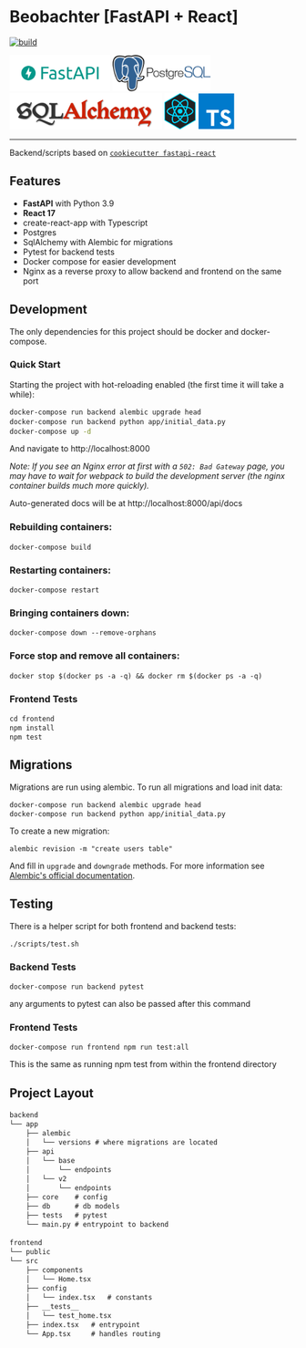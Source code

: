 # Beobachter [FastAPI + React]
[![build](https://github.com/artiz/beobachter/actions/workflows/build.yml/badge.svg)](https://github.com/artiz/beobachter/actions/workflows/build.yml)

<div>
    <img src="assets/fastapi-logo.png" alt="fastapi-logo" height="64" />
    <img src="assets/postgres-logo.png" alt="react-logo" height="64" /> 
    <img src="assets/sql-alchemy-logo.png" alt="sql-alchemy" height="64" />
    <img src="assets/react-logo.png" alt="react-logo" height="64" />
    <img src="assets/typescript-logo.png" alt="react-logo" height="64" /> 
</div>

--------------------------------------------------------------------------------------------------

Backend/scripts based on [`cookiecutter fastapi-react`](https://github.com/Buuntu/fastapi-react) 


## Features

- **FastAPI** with Python 3.9
- **React 17**
- create-react-app with Typescript
- Postgres
- SqlAlchemy with Alembic for migrations
- Pytest for backend tests
- Docker compose for easier development
- Nginx as a reverse proxy to allow backend and frontend on the same port

## Development

The only dependencies for this project should be docker and docker-compose.

### Quick Start

Starting the project with hot-reloading enabled
(the first time it will take a while):

```bash
docker-compose run backend alembic upgrade head
docker-compose run backend python app/initial_data.py
docker-compose up -d
```


And navigate to http://localhost:8000

_Note: If you see an Nginx error at first with a `502: Bad Gateway` page, you may have to wait for webpack to build the development server (the nginx container builds much more quickly)._

Auto-generated docs will be at
http://localhost:8000/api/docs

### Rebuilding containers:

```
docker-compose build
```

### Restarting containers:

```
docker-compose restart
```

### Bringing containers down:

```
docker-compose down --remove-orphans
```
### Force stop and remove all containers:

```
docker stop $(docker ps -a -q) && docker rm $(docker ps -a -q)
```


### Frontend Tests

```
cd frontend
npm install
npm test
```

## Migrations

Migrations are run using alembic. To run all migrations and load init data:

```
docker-compose run backend alembic upgrade head
docker-compose run backend python app/initial_data.py
```

To create a new migration:

```
alembic revision -m "create users table"
```

And fill in `upgrade` and `downgrade` methods. For more information see
[Alembic's official documentation](https://alembic.sqlalchemy.org/en/latest/tutorial.html#create-a-migration-script).

## Testing

There is a helper script for both frontend and backend tests:

```
./scripts/test.sh
```

### Backend Tests

```
docker-compose run backend pytest
```

any arguments to pytest can also be passed after this command

### Frontend Tests

```
docker-compose run frontend npm run test:all
```

This is the same as running npm test from within the frontend directory

## Project Layout

```
backend
└── app
    ├── alembic
    │   └── versions # where migrations are located
    ├── api
    │   └── base
    │       └── endpoints
    │   └── v2
    │       └── endpoints
    ├── core    # config
    ├── db      # db models
    ├── tests   # pytest
    └── main.py # entrypoint to backend

frontend
└── public
└── src
    ├── components
    │   └── Home.tsx
    ├── config
    │   └── index.tsx   # constants
    ├── __tests__
    │   └── test_home.tsx
    ├── index.tsx   # entrypoint
    └── App.tsx     # handles routing
```
